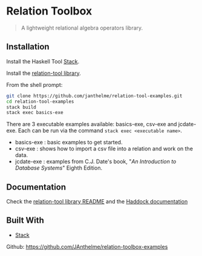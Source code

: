 # Relation Toolbox
> A lightweight relational algebra operators library.

## Installation

Install the Haskell Tool [Stack](https://docs.haskellstack.org/en/stable/README/).

Install the [relation-tool library](https://github.com/JAnthelme/relation-tool).

From the shell prompt:
```sh
git clone https://github.com/janthelme/relation-tool-examples.git
cd relation-tool-examples
stack build
stack exec basics-exe
```
There are 3 executable examples available: basics-exe, csv-exe and jcdate-exe. Each can be run via the command `stack exec <executable name>`.

- basics-exe : basic examples to get started.
- csv-exe : shows how to import a csv file into a relation and work on the data.
- jcdate-exe : examples from C.J. Date's book, "*An Introduction to Database Systems*" Eighth Edition.

## Documentation
Check the [relation-tool library README](https://github.com/JAnthelme/relation-tool/blob/master/README.md) and the [Haddock documentation](https://janthelme.github.io/relation-tool/)

## Built With

* [Stack](https://docs.haskellstack.org/en/stable/README/)

Github: https://github.com/JAnthelme/relation-toolbox-examples